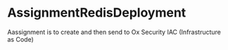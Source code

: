 # AssignmentRedisDeployment
Aassignment is to create and then send to Ox Security IAC (Infrastructure as Code) 
